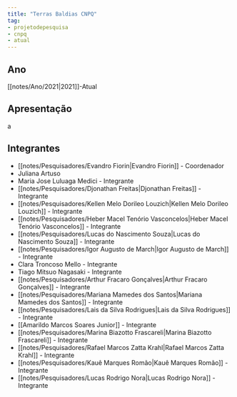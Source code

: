 ```yaml
---
title: "Terras Baldias CNPQ"
tag:
- projetodepesquisa
- cnpq
- atual
---
```


## Ano
[[notes/Ano/2021|2021]]-Atual
## Apresentação
a
## Integrantes
 - [[notes/Pesquisadores/Evandro Fiorin|Evandro Fiorin]] - Coordenador
 - Juliana Artuso
 - Maria Jose Luluaga Medici - Integrante
 - [[notes/Pesquisadores/Djonathan Freitas|Djonathan Freitas]] - Integrante
 - [[notes/Pesquisadores/Kellen Melo Dorileo Louzich|Kellen Melo Dorileo Louzich]] - Integrante
 - [[notes/Pesquisadores/Heber Macel Tenório Vasconcelos|Heber Macel Tenório Vasconcelos]] - Integrante
 - [[notes/Pesquisadores/Lucas do Nascimento Souza|Lucas do Nascimento Souza]] - Integrante
 - [[notes/Pesquisadores/Igor Augusto de March|Igor Augusto de March]] - Integrante
 - Clara Troncoso Mello - Integrante
 - Tiago Mitsuo Nagasaki - Integrante
 - [[notes/Pesquisadores/Arthur Fracaro Gonçalves|Arthur Fracaro Gonçalves]] - Integrante
 - [[notes/Pesquisadores/Mariana Mamedes dos Santos|Mariana Mamedes dos Santos]] - Integrante
 - [[notes/Pesquisadores/Lais da Silva Rodrigues|Lais da Silva Rodrigues]] - Integrante
 - [[Amarildo Marcos Soares Junior]] - Integrante
 - [[notes/Pesquisadores/Marina Biazotto Frascareli|Marina Biazotto Frascareli]] - Integrante
 - [[notes/Pesquisadores/Rafael Marcos Zatta Krahl|Rafael Marcos Zatta Krahl]] - Integrante
 - [[notes/Pesquisadores/Kauê Marques Romão|Kauê Marques Romão]] - Integrante
 - [[notes/Pesquisadores/Lucas Rodrigo Nora|Lucas Rodrigo Nora]] - Integrante